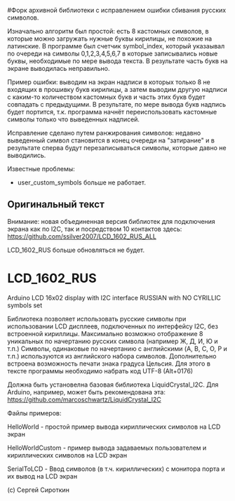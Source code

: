 #Форк архивной библиотеки с исправлением ошибки сбивания русских символов.

Изначально алгоритм был простой: есть 8 кастомных символов, в которые можно загружать нужные буквы кирилицы, не похожие на латинские. В программе был счетчик symbol_index, который указаывал по очереди на символы 0,1,2,3,4,5,6,7 в которые записывались новые буквы, необходимые по мере вывода текста. В результате часть букв на экране выводилась неправильно.

Пример ошибки: выводим на экран надписи в которых только 8 не входящих в прошивку букв кирилицы, а затем выводим другую надписи с каким-то количеством кастомных букв и часть этих букв будет совпадать с предыдущими. В результате, по мере вывода букв надпись будет портится, т.к. программа начнёт переиспользовать кастомные символы только что выведенных надписей.

Исправление сделано путем ранжирования символов: недавно выведенный символ становится в конец очереди на "затирание" и в результате сперва будут перезаписываться символы, которые давно не выводились.

Известные проблемы: 
* user_custom_symbols больше не работает. 

Оригинальный текст
---------------------------------------------------------------------------------
Внимание: новая объединенная версия библиотек для подключения экрана как по I2C, так и посредством 10 контактов здесь:
https://github.com/ssilver2007/LCD_1602_RUS_ALL

LCD_1602_RUS больше обновляться не будет.

# LCD_1602_RUS
Arduino LCD 16x02 display with I2C interface RUSSIAN with NO CYRILLIC symbols set

Библиотека позволяет использовать русские символы при использовании LCD дисплеев, подключенных по интерфейсу I2C, без встроенной кириллицы.
Максимально возможно отображение 8 уникальных по начертанию русских символа (например Ж, Д, И, Ю и т.п.)
Символы, одинаковые по начертанию с английскими (A, B, C, O, P и т.п.) используются из английского набора символов.
Дополнительно встроена возможность печати знака градуса Цельсия. Для этого в тексте программы необходимо набрать
код UTF-8 (Alt+0176)

Должна быть установелна базовая библиотека LiquidCrystal_I2C.
Для Arduino, например, может быть рекомендована эта: https://github.com/marcoschwartz/LiquidCrystal_I2C

Файлы примеров:

HelloWorld - простой пример вывода кириллических символов на LCD экран

HelloWorldCustom - пример вывода задаваемых пользователем и кириллических символов на LCD  экран

SerialToLCD - Ввод символов (в т.ч. кириллических) с монитора порта и их вывод на LCD экран

(c) Сергей Сироткин

